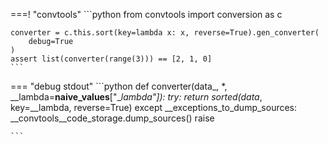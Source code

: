 ===! "convtools"
    ```python
    from convtools import conversion as c
    
    converter = c.this.sort(key=lambda x: x, reverse=True).gen_converter(
        debug=True
    )
    assert list(converter(range(3))) == [2, 1, 0]
    ```

=== "debug stdout"
    ```python
    def converter(data_, *, __lambda=__naive_values__["__lambda"]):
        try:
            return sorted(data_, key=__lambda, reverse=True)
        except __exceptions_to_dump_sources:
            __convtools__code_storage.dump_sources()
            raise
    
    ```

